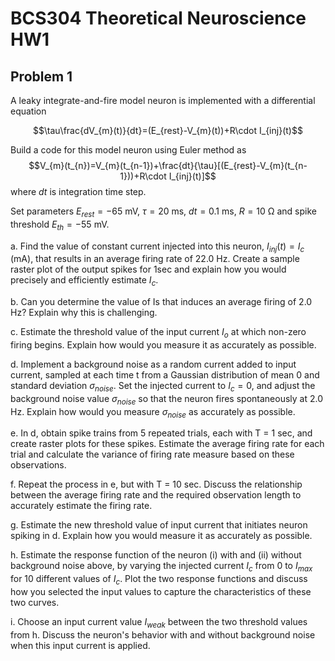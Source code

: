 # BCS304 Theoretical Neuroscience HW1

## Problem 1

A leaky integrate-and-fire model neuron is implemented with a differential equation

$$\tau\frac{dV_{m}(t)}{dt}=(E_{rest}-V_{m}(t))+R\cdot I_{inj}(t)$$ 

Build a code for this model neuron using Euler method as $$V_{m}(t_{n})=V_{m}(t_{n-1})+\frac{dt}{\tau}[(E_{rest}-V_{m}(t_{n-1}))+R\cdot I_{inj}(t)]$$ where $dt$ is integration time step.

Set parameters $E_{rest}=-65$ mV, $\tau=20$ ms, $dt=0.1$ ms, $R=10$ Ω and spike threshold $E_{th}=-55$ mV.

a. Find the value of constant current injected into this neuron, $I_{inj}(t)=I_{c}$ (mA), that results in an average firing rate of 22.0 Hz. Create a sample raster plot of the output spikes for 1sec and explain how you would precisely and efficiently estimate $I_c$.

b. Can you determine the value of Is that induces an average firing of 2.0 Hz? Explain why this is challenging.

c. Estimate the threshold value of the input current $I_o$ at which non-zero firing begins. Explain how would you measure it as accurately as possible.

d. Implement a background noise as a random current added to input current, sampled at each time t from a Gaussian distribution of mean 0 and standard deviation $\sigma_{noise}$. Set the injected current to $I_c = 0$, and adjust the background noise value $\sigma_{noise}$ so that the neuron fires spontaneously at 2.0 Hz. Explain how would you measure $\sigma_{noise}$ as accurately as possible.

e. In d, obtain spike trains from 5 repeated trials, each with T = 1 sec, and create raster plots for these spikes. Estimate the average firing rate for each trial and calculate the variance of firing rate measure based on these observations. 

f. Repeat the process in e, but with T = 10 sec. Discuss the relationship between the average firing rate and the required observation length to accurately estimate the firing rate. 

g. Estimate the new threshold value of input current that initiates neuron spiking in d. Explain how you would measure it as accurately as possible.

h. Estimate the response function of the neuron (i) with and (ii) without background noise above, by varying the injected current $I_c$ from 0 to $I_{max}$ for 10 different values of $I_c$. Plot the two response functions and discuss how you selected the input values to capture the characteristics of these two curves.

i. Choose an input current value $I_{weak}$ between the two threshold values from h. Discuss the neuron's behavior with and without background noise when this input current is applied.